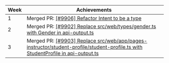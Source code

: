 Week | Achievements
---- | ------------
1 | Merged PR: [[#9906] Refactor Intent to be a type](https://github.com/TEAMMATES/teammates/pull/9908) 
2 | Merged PR: [[#9902] Replace src/web/types/gender.ts with Gender in api-output.ts](https://github.com/TEAMMATES/teammates/pull/9909)
3 | Merged PR: [[#9903] Replace src/web/app/pages-instructor/student-profile/student-profile.ts with StudentProfile in api-output.ts](https://github.com/TEAMMATES/teammates/pull/9928)
